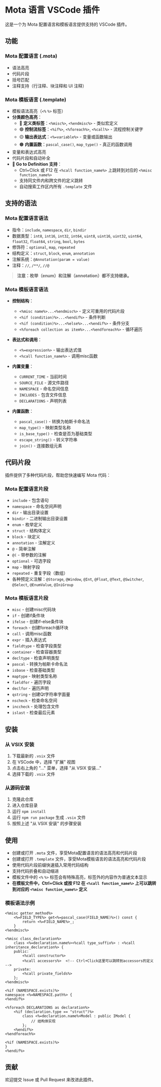 # Mota 语言 VSCode 插件

这是一个为 Mota 配置语言和模板语言提供支持的 VSCode 插件。

## 功能

### Mota 配置语言 (.mota)
- 语法高亮
- 代码片段
- 括号匹配
- 注释支持（行注释、块注释和 UI 注释）

### Mota 模板语言 (.template)
- 模板语法高亮（`<%` `%>` 标签）
- **分类颜色高亮**：
  - 🔵 **定义类标签**：`<%misc%>`, `<%endmisc%>` - 类似宏定义
  - 🟢 **控制流标签**：`<%if%>`, `<%foreach%>`, `<%call%>` - 流程控制关键字
  - 🟡 **输出表达式**：`<%=variable%>` - 变量或函数输出
  - 🟠 **内置函数**：`pascal_case()`, `map_type()` - 真正的函数调用
- 变量和表达式高亮
- 代码片段和自动补全
- **🎯 Go to Definition 支持**：
  - Ctrl+Click 或 F12 在 `<%call function_name%>` 上跳转到对应的 `<%misc function_name%>`
  - 支持同文件内和跨文件的定义跳转
  - 自动搜索工作区内所有 `.template` 文件

## 支持的语法

### Mota 配置语言语法

- 指令：`include`, `namespace`, `dir`, `bindir`
- 数据类型：`int8`, `int16`, `int32`, `int64`, `uint8`, `uint16`, `uint32`, `uint64`, `float32`, `float64`, `string`, `bool`, `bytes`
- 修饰符：`optional`, `map`, `repeated`
- 结构定义：`struct`, `block`, `enum`, `annotation`
- 注解系统：`@Annotation(param = value)`
- 注释：`//`, `/**/`, `//@`

> **注意：枚举（enum）和注解（annotation）都不支持继承。**

### Mota 模板语言语法

- **控制结构**：
  - `<%misc name%>...<%endmisc%>` - 定义可重用的代码片段
  - `<%if (condition)%>...<%endif%>` - 条件判断
  - `<%if (condition)%>...<%else%>...<%endif%>` - 条件分支
  - `<%foreach collection as item%>...<%endforeach%>` - 循环遍历
  
- **表达式和调用**：
  - `<%=expression%>` - 输出表达式值
  - `<%call function_name%>` - 调用misc函数
  
- **内置变量**：
  - `CURRENT_TIME` - 当前时间
  - `SOURCE_FILE` - 源文件路径
  - `NAMESPACE` - 命名空间信息
  - `INCLUDES` - 包含文件信息
  - `DECLARATIONS` - 声明列表
  
- **内置函数**：
  - `pascal_case()` - 转换为帕斯卡命名法
  - `map_type()` - 映射类型名称
  - `is_base_type()` - 检查是否为基础类型
  - `escape_string()` - 转义字符串
  - `join()` - 连接数组元素

## 代码片段

插件提供了多种代码片段，帮助您快速编写 Mota 代码：

### Mota 配置语言片段

- `include` - 包含语句
- `namespace` - 命名空间声明
- `dir` - 输出目录设置
- `bindir` - 二进制输出目录设置
- `enum` - 枚举定义
- `struct` - 结构体定义
- `block` - 块定义
- `annotation` - 注解定义
- `@` - 简单注解
- `@(` - 带参数的注解
- `optional` - 可选字段
- `map` - 映射字段
- `repeated` - 重复字段（数组）
- 各种预定义注解：`@Storage`, `@Window`, `@Int`, `@Float`, `@Text`, `@Switcher`, `@Select`, `@EnumValue`, `@IniGroup`

### Mota 模板语言片段

- `misc` - 创建misc代码块
- `if` - 创建if条件块
- `ifelse` - 创建if-else条件块
- `foreach` - 创建foreach循环块
- `call` - 调用misc函数
- `expr` - 插入表达式
- `fieldtype` - 检查字段类型
- `container` - 检查容器类型
- `decltype` - 检查声明类型
- `pascal` - 转换为帕斯卡命名法
- `isbase` - 检查基础类型
- `maptype` - 映射类型名称
- `fieldfor` - 遍历字段
- `declfor` - 遍历声明
- `qstring` - 创建Qt字符串字面量
- `nscheck` - 检查命名空间
- `inccheck` - 处理包含文件
- `islast` - 检查最后元素

## 安装

### 从 VSIX 安装

1. 下载最新的 `.vsix` 文件
2. 在 VSCode 中，选择 "扩展" 视图
3. 点击右上角的 "..." 菜单，选择 "从 VSIX 安装..."
4. 选择下载的 `.vsix` 文件

### 从源码安装

1. 克隆此仓库
2. 进入仓库目录
3. 运行 `npm install`
4. 运行 `npm run package` 生成 `.vsix` 文件
5. 按照上述 "从 VSIX 安装" 的步骤安装

## 使用

- 创建或打开 `.mota` 文件，享受Mota配置语言的语法高亮和代码片段
- 创建或打开 `.template` 文件，享受Mota模板语言的语法高亮和代码片段
- 使用代码片段前缀快速插入常用代码结构
- 支持代码折叠和自动缩进
- 模板文件中的 `<%` `%>` 标签会有特殊高亮，标签外的内容作为普通文本显示
- **在模板文件中，Ctrl+Click 或按 F12 在 `<%call function_name%>` 上可以跳转到对应的 `<%misc function_name%>` 定义**

### 模板语法示例

```template
<%misc getter_method%>
    <%=FIELD_TYPE%> get<%=pascal_case(FIELD_NAME)%>() const {
        return <%=FIELD_NAME%>_;
    }
<%endmisc%>

<%misc class_declaration%>
    class <%=declaration.name%><%call type_suffix%> : <%call inheritance_declaration%> {
    public:
        <%call constructor%>
        <%call accessors%>  <!-- Ctrl+Click这里可以跳转到accessors的定义 -->
    private:
        <%call private_fields%>
    };
<%endmisc%>

<%if (NAMESPACE.exists)%>
namespace <%=NAMESPACE.path%> {
<%endif%>

<%foreach DECLARATIONS as declaration%>
    <%if (declaration.type == "struct")%>
        class <%=declaration.name%>Model : public IModel {
            // 结构体实现
        };
    <%endif%>
<%endforeach%>

<%if (NAMESPACE.exists)%>
}
<%endif%>
```

## 贡献

欢迎提交 Issue 或 Pull Request 来改进此插件。
